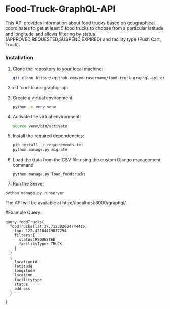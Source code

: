 # Food-Truck-GraphQL-API

This API provides information about food trucks based on geographical coordinates to get
at least 5 food trucks to choose from a particular latitude and longitude
and allows filtering by status (APPROVED,REQUESTED,SUSPEND,EXPIRED) and facility type (Push Cart, Truck).

### Installation

1. Clone the repository to your local machine:

   ```bash
   git clone https://github.com/yourusername/food-truck-graphql-api.git
2. cd food-truck-graphql-api
3. Create a virtual environment:
   ```bash
   python -m venv venv

5. Activate the virtual environment:
   ```bash
   source venv/bin/activate

7. Install the required dependencies:
   ```bash
   pip install -r requirements.txt
   python manage.py migrate

8. Load the data from the CSV file using the custom Django management command
    ```bash
    python manage.py load_foodtrucks

10. Run the Server
   ```bash
   python manage.py runserver
```
The API will be available at http://localhost:8000/graphql/.

#Example Query:

    
    query foodTrucks{
      foodTrucks(lat:37.712302604744416, 
        lon:-122.43164419037294
        filters:{
          status:REQUESTED
          facilityType: TRUCK
        }
      )
      {
        locationid
        latitude
        longitude
        location
        facilitytype
        status    
        address
      }
      
    }


